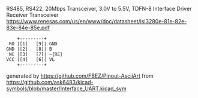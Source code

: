 RS485, RS422, 20Mbps Transceiver, 3.0V to 5.5V, TDFN-8
Interface Driver Receiver Transceiver
https://www.renesas.com/us/en/www/doc/datasheet/isl3280e-81e-82e-83e-84e-85e.pdf


	    +---------+
	 RO |[1]   [9]| GND
	GND |[2]   [8]| B
	 NC |[3]   [7]| ~{RE}
	VCC |[4]   [6]| VL
	    +---------+


generated by https://github.com/FBEZ/Pinout-AsciiArt from https://github.com/ask6483/kicad-symbols/blob/master/Interface_UART.kicad_sym